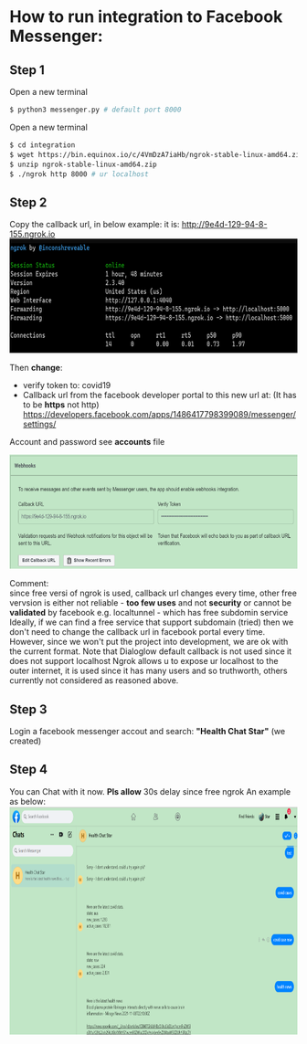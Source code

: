 # How to run integration to Facebook Messenger:

## Step 1
Open a new terminal
```sh
$ python3 messenger.py # default port 8000
```
Open a new terminal
```sh
$ cd integration
$ wget https://bin.equinox.io/c/4VmDzA7iaHb/ngrok-stable-linux-amd64.zip
$ unzip ngrok-stable-linux-amd64.zip
$ ./ngrok http 8000 # ur localhost 
```
## Step 2
Copy the callback url, in below example: it is: http://9e4d-129-94-8-155.ngrok.io
<img src="./imgs/ngrok_url.png" alt="drawing" width="800"  height="200" />

Then **change**: 
* verify token to: covid19
* Callback url from the facebook developer portal to this new url at: (It has to be **https** not http) 
https://developers.facebook.com/apps/1486417798399089/messenger/settings/

Account and password see **accounts** file

<img src="./imgs/messenger_callback_url.png" alt="drawing" width="800"  height="200" />

Comment:  
since free versi of ngrok is used, callback url changes every time, other free vervsion is either not reliable - **too few uses** and not **security** or cannot be **validated** by facebook e.g. localtunnel - which has free subdomin service
Ideally, if we can find a free service that support subdomain (tried) then we don't need to change the callback url in facebook portal every time.
However, since we won't put the project into development, we are ok with the current format.
Note that Dialoglow default callback is not used since it does not support localhost 
Ngrok allows u to expose ur localhost to the outer internet, it is used since it has many users and so truthworth, others currently not considered as reasoned above.
## Step 3
Login a facebook messenger accout and search: **"Health Chat Star"** (we created)

## Step 4
You can Chat with it now. 
**Pls allow** 30s delay since free ngrok
An example as below:
<img src="./imgs/messenger_integration_result.png" alt="drawing" width="1000"  height="400" />

